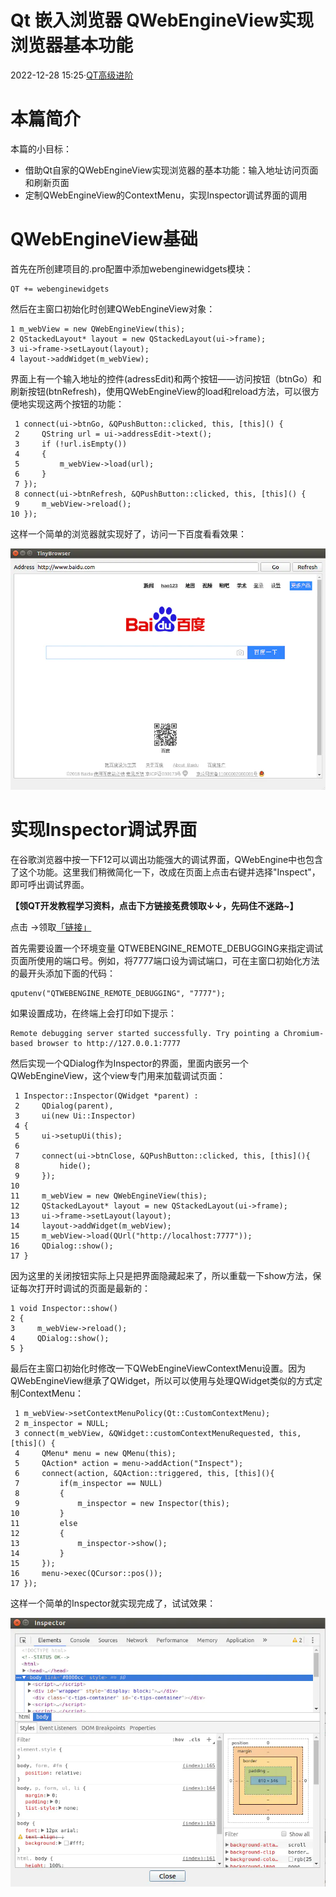 # Qt 嵌入浏览器 QWebEngineView实现浏览器基本功能

2022-12-28 15:25·[QT高级进阶](https://www.toutiao.com/c/user/token/MS4wLjABAAAAt_BOijoaoSs32bWWP-4kn4w4vK6Ml7vxKe16MMXkZiuF3N4YH95xKOtz9OB6zOVG/?source=tuwen_detail)

# 本篇简介

本篇的小目标：

- 借助Qt自家的QWebEngineView实现浏览器的基本功能：输入地址访问页面和刷新页面
- 定制QWebEngineView的ContextMenu，实现Inspector调试界面的调用

# QWebEngineView基础

首先在所创建项目的.pro配置中添加webenginewidgets模块：

```
QT += webenginewidgets
```

然后在主窗口初始化时创建QWebEngineView对象：

```
1 m_webView = new QWebEngineView(this);
2 QStackedLayout* layout = new QStackedLayout(ui->frame);
3 ui->frame->setLayout(layout);
4 layout->addWidget(m_webView);
```

界面上有一个输入地址的控件(adressEdit)和两个按钮——访问按钮（btnGo）和刷新按钮(btnRefresh)，使用QWebEngineView的load和reload方法，可以很方便地实现这两个按钮的功能：

```
 1 connect(ui->btnGo, &QPushButton::clicked, this, [this]() {
 2     QString url = ui->addressEdit->text();
 3     if (!url.isEmpty())
 4     {
 5         m_webView->load(url);
 6     }
 7 });
 8 connect(ui->btnRefresh, &QPushButton::clicked, this, [this]() {
 9     m_webView->reload();
10 });
```

这样一个简单的浏览器就实现好了，访问一下百度看看效果：

![img](./web/7112d15d82e04df4873c773634a70201~noop.image)



# 实现Inspector调试界面

在谷歌浏览器中按一下F12可以调出功能强大的调试界面，QWebEngine中也包含了这个功能。这里我们稍微简化一下，改成在页面上点击右键并选择"Inspect"，即可呼出调试界面。

**【领QT开发教程学习资料，点击下方链接莬费领取↓↓，先码住不迷路~】**

点击 →领取[「链接」](http://docs.qq.com/doc/DQlVKZG14U1hCQXJu)

首先需要设置一个环境变量
QTWEBENGINE_REMOTE_DEBUGGING来指定调试页面所使用的端口号。例如，将7777端口设为调试端口，可在主窗口初始化方法的最开头添加下面的代码：

```
qputenv("QTWEBENGINE_REMOTE_DEBUGGING", "7777");
```

如果设置成功，在终端上会打印如下提示：

```
Remote debugging server started successfully. Try pointing a Chromium-based browser to http://127.0.0.1:7777
```

然后实现一个QDialog作为Inspector的界面，里面内嵌另一个QWebEngineView，这个view专门用来加载调试页面：

```
 1 Inspector::Inspector(QWidget *parent) :
 2     QDialog(parent),
 3     ui(new Ui::Inspector)
 4 {
 5     ui->setupUi(this);
 6 
 7     connect(ui->btnClose, &QPushButton::clicked, this, [this](){
 8         hide();
 9     });
10 
11     m_webView = new QWebEngineView(this);
12     QStackedLayout* layout = new QStackedLayout(ui->frame);
13     ui->frame->setLayout(layout);
14     layout->addWidget(m_webView);
15     m_webView->load(QUrl("http://localhost:7777"));
16     QDialog::show();
17 }
```

因为这里的关闭按钮实际上只是把界面隐藏起来了，所以重载一下show方法，保证每次打开时调试的页面是最新的：

```
1 void Inspector::show()
2 {
3     m_webView->reload();
4     QDialog::show();
5 }
```

最后在主窗口初始化时修改一下QWebEngineViewContextMenu设置。因为QWebEngineView继承了QWidget，所以可以使用与处理QWidget类似的方式定制ContextMenu：

```
 1 m_webView->setContextMenuPolicy(Qt::CustomContextMenu);
 2 m_inspector = NULL;
 3 connect(m_webView, &QWidget::customContextMenuRequested, this, [this]() {
 4     QMenu* menu = new QMenu(this);
 5     QAction* action = menu->addAction("Inspect");
 6     connect(action, &QAction::triggered, this, [this](){
 7         if(m_inspector == NULL)
 8         {
 9             m_inspector = new Inspector(this);
10         }
11         else
12         {
13             m_inspector->show();
14         }
15     });
16     menu->exec(QCursor::pos());
17 });
```

这样一个简单的Inspector就实现完成了，试试效果：

![img](./web/59817f989f4a40ffbaf78e6b9f5fe171~noop.image)